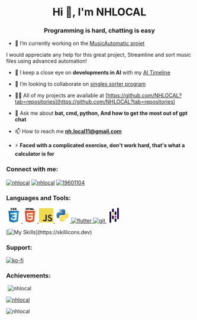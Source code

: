 <h1 align="center">Hi 👋, I'm NHLOCAL</h1>
<h3 align="center">Programming is hard, chatting is easy</h3>

- 🔭 I’m currently working on the [MusicAutomatic projet](https://github.com/NHLOCAL/Music-Automatic/)

I would appreciate any help for this great project, Streamline and sort music files using advanced automation!


- 🤖 I keep a close eye on **developments in AI** with my [AI Timeline](https://github.com/NHLOCAL/AiTimeline/)

- 🤝 I’m looking to collaborate on [singles sorter program](https://github.com/NHLOCAL/Singles-Sorter)

- 👨‍💻 All of my projects are available at [https://github.com/NHLOCAL?tab=repositories](https://github.com/NHLOCAL?tab=repositories)

- 💬 Ask me about **bat, cmd, python, And how to get the most out of gpt chat**

- 📫 How to reach me **nh.local11@gmail.com**

- ⚡ **Faced with a complicated exercise, don't work hard, that's what a calculator is for**

<h3 align="left">Connect with me:</h3>
<p align="left">
<a href="https://codepen.io/nhlocal" target="blank"><img align="center" src="https://raw.githubusercontent.com/rahuldkjain/github-profile-readme-generator/master/src/images/icons/Social/codepen.svg" alt="nhlocal" height="30" width="40" /></a>
<a href="https://dev.to/nhlocal" target="blank"><img align="center" src="https://raw.githubusercontent.com/rahuldkjain/github-profile-readme-generator/master/src/images/icons/Social/devto.svg" alt="nhlocal" height="30" width="40" /></a>
<a href="https://stackoverflow.com/users/19601104" target="blank"><img align="center" src="https://raw.githubusercontent.com/rahuldkjain/github-profile-readme-generator/master/src/images/icons/Social/stack-overflow.svg" alt="19601104" height="30" width="40" /></a>
</p>

<h3 align="left">Languages and Tools:</h3>
<p align="left"> <a href="https://www.w3schools.com/css/" target="_blank" rel="noreferrer"> <img src="https://raw.githubusercontent.com/devicons/devicon/master/icons/css3/css3-original-wordmark.svg" alt="css3" width="40" height="40"/> </a> <a href="https://www.w3.org/html/" target="_blank" rel="noreferrer"> <img src="https://raw.githubusercontent.com/devicons/devicon/master/icons/html5/html5-original-wordmark.svg" alt="html5" width="40" height="40"/> </a> <a href="https://developer.mozilla.org/en-US/docs/Web/JavaScript" target="_blank" rel="noreferrer"> <img src="https://raw.githubusercontent.com/devicons/devicon/master/icons/javascript/javascript-original.svg" alt="javascript" width="40" height="40"/> </a> <a href="https://www.python.org" target="_blank" rel="noreferrer"> <img src="https://raw.githubusercontent.com/devicons/devicon/master/icons/python/python-original.svg" alt="python" width="40" height="40"/> </a> <a href="https://flutter.dev" target="_blank" rel="noreferrer"> <img src="https://www.vectorlogo.zone/logos/flutterio/flutterio-icon.svg" alt="flutter" width="40" height="40"/> </a> <a href="https://git-scm.com/" target="_blank" rel="noreferrer"> <img src="https://www.vectorlogo.zone/logos/git-scm/git-scm-icon.svg" alt="git" width="40" height="40"/> </a> <a href="https://pandas.pydata.org/" target="_blank" rel="noreferrer"> <img src="https://raw.githubusercontent.com/devicons/devicon/2ae2a900d2f041da66e950e4d48052658d850630/icons/pandas/pandas-original.svg" alt="pandas" width="40" height="40"/> </a> </p>


[![My Skills](https://skillicons.dev/icons?i=github,vscode,gcp,githubactions,)](https://skillicons.dev)



<h3 align="left">Support:</h3>

[![ko-fi](https://ko-fi.com/img/githubbutton_sm.svg)](https://ko-fi.com/X8X114E89M)


<h3 align="left">Achievements:</h3>

<p>&nbsp;<img src="https://github-readme-stats.vercel.app/api?username=nhlocal&show_icons=true&locale=en" alt="nhlocal" /></p>

<p align="left"> <a href="https://github.com/ryo-ma/github-profile-trophy"><img src="https://github-profile-trophy.vercel.app/?username=nhlocal&column=4&title=-Reviews" alt="nhlocal" /></a> </p>


<p align="left"> <img src="https://komarev.com/ghpvc/?username=nhlocal&label=Profile%20views&color=0e75b6&style=flat" alt="nhlocal" /> </p>
